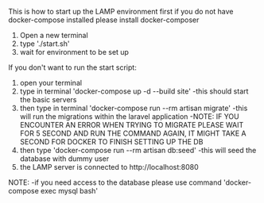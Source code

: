 This is how to start up the LAMP environment
first if you do not have docker-compose installed please install docker-composer

1) Open a new terminal
2) type './start.sh'
3) wait for environment to be set up



If you don't want to run the  start script:
1) open your terminal
2) type in terminal 'docker-compose up -d --build site'
  -this should start the basic servers
3) then type in terminal 'docker-compose run --rm artisan migrate'
  -this will run the migrations within the laravel application
  -NOTE: IF YOU ENCOUNTER AN ERROR WHEN TRYING TO MIGRATE PLEASE WAIT FOR 5 SECOND AND
    RUN THE COMMAND AGAIN, IT MIGHT TAKE A SECOND FOR DOCKER TO FINISH SETTING UP THE DB
4) then type 'docker-compose run --rm artisan db:seed'
  -this will seed the database with dummy user
4) the LAMP server is connected to http://localhost:8080


NOTE:
  -if you need access to the database please use command 'docker-compose exec mysql bash'
